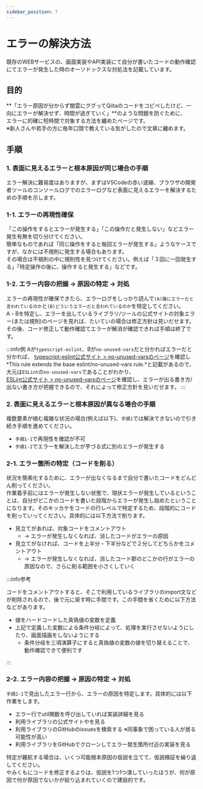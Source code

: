 ```yaml
---
sidebar_position: 7
---
```


# エラーの解決方法

既存のWEBサービスの、画面実装やAPI実装にて自分が書いたコードの動作確認にてエラーが発生した時のオーソドックスな対処法を記載しています。

## 目的

**「エラー原因が分からず闇雲にググってQiitaのコードをコピペしたけど、一向にエラーが解決せず、時間が過ぎていく」**のような問題を防ぐために、  
エラーに的確に短時間で対象する方法を纏めたページです。  
※新人さんや若手の方に毎年口頭で教えている気がしたので文章に纏めます。

## 手順

### 1. 表面に見えるエラーと根本原因が同じ場合の手順

エラー解決に難易度はありますが、まずはVSCodeの赤い波線、ブラウザの開発者ツールのコンソールログでのエラーログなど表面に見えるエラーを解決するための手順を示します。

### 1-1. エラーの再現性確保

「この操作をするとエラーが発生する」「この操作だと発生しない」などエラー発生有無を切り分けてください。  
簡単なものであれば「同じ操作をすると毎回エラーが発生する」ようなケースですが、なかには不規則に発生する場合もあります。  
その場合は不規則の中に規則性を見つけてください。例えば「３回に一回発生する」「特定操作の後に、操作すると発生する」などです。

### 1-2. エラー内容の把握 → 原因の特定 → 対処

エラーの再現性が確保できたら、エラーログをしっかり読んで`(A)誰にエラーだと言われているのか`と`(B)どういうエラーだと言われているのか`を特定してください。  
A・Bを特定し、エラーを出しているライブラリ/ツールの公式サイトの対象エラー(または規則)のページを見れば、たいていの場合は修正方針は見いだせます。その後、コード修正して動作確認てエラーが解消が確認できれば手順は終了です。

:::info例
Aが`typescript-eslint`、Bが`no-unused-vars`だと分かればエラーだと分かれば、
[typescript-eslint公式サイト > no-unused-varsのページ](https://typescript-eslint.io/rules/no-unused-vars/)を確認し*This rule extends the base eslint/no-unused-vars rule.*と記載があるので、大元は`ESLint`の`no-unused-vars`であることがわかり、  
[ESLint公式サイト > no-unused-varsのページ](https://eslint.org/docs/latest/rules/no-unused-vars)を確認し、エラーが出る書き方/出ない書き方が把握できるので、それによって修正方針を見いだせます。
:::

### 2. 表面に見えるエラーと根本原因が異なる場合の手順

複数要素が絡む複雑な状況の場合(例えば以下)、`手順1`では解決できないので引き続き手順を進めてください。

- `手順1-1`で再現性を確認が不可
- `手順1-2`でエラーを解決したが芋づる式に別のエラーが発生する

### 2-1. エラー箇所の特定（コードを削る）

状況を簡素化するために、エラーが出なくなるまで自分で書いたコードをどんどん削ってください。  
作業着手前にはエラーが発生しない状態で、現状エラーが発生しているということは、自分がどこかのコードを書いた段階からエラーが発生し始めたということになります。そのキッカケをコードの行レベルで特定するため、段階的にコードを削っていってください。具体的には以下方法で削ります。

- 見立てがあれば、対象コードをコメントアウト
  - → エラーが発生しなくなれば、消したコードがエラーの原因
- 見立てがなければ、コードを上半分・下半分などで２分してどちらかをコメントアウト
  - → エラーが発生しなくなれば、消したコード郡のどこかの行がエラーの原因なので、さらに削る範囲を小さくしていく

:::info参考

コードをコメントアウトすると、そこで利用しているライブラリのimport文などが削除されるので、後で元に戻す時に手間です。この手間を省くために以下方法などがあります。

- 値をハードコードした真偽値の変数を定義
- 上記で定義した変数による条件分岐によって、処理を実行させないようにしたり、画面描画をしないようにする
  - 条件分岐を三項演算子にすると真偽値の変数の値を切り替えることで、動作確認できて便利です

:::

### 2-2. エラー内容の把握 → 原因の特定 → 対処

`手順2-1`で見出したエラー行から、エラーの原因を特定します。具体的には以下作業をします。

- エラー行でutil関数を呼び出していれば実装詳細を見る
- 利用ライブラリの公式サイトやを見る
- 利用ライブラリのGitHubのissuesを検索する ※同事象で困っている人が居る可能性が高い
- 利用ライブラリをGitHubでクローンしてエラー発生箇所付近の実装を見る

特定が難航する場合は、いくつ可能根本原因の仮説を立てて、仮説検証を繰り返してください。  
やみくもにコードを修正するよりは、仮説を1つ1つ潰していったほうが、何が原因で何が原因でないかが絞り込まれていくので建設的です。
